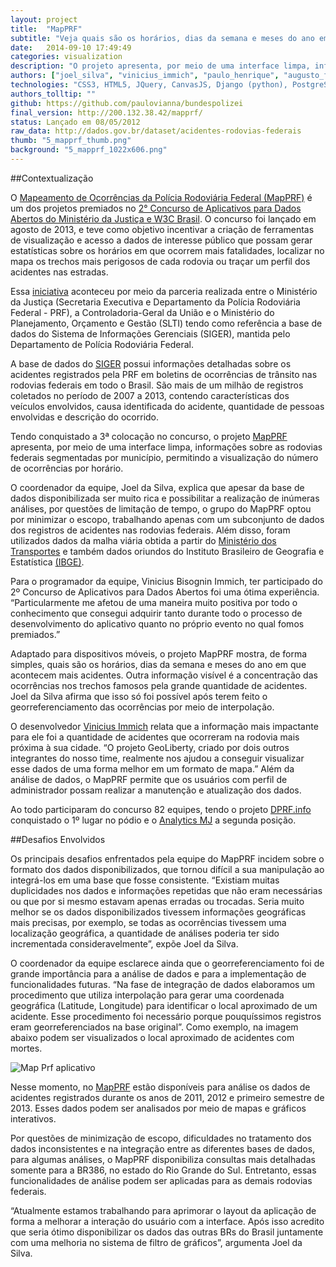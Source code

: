 ```yaml
---
layout: project
title:  "MapPRF"
subtitle: "Veja quais são os horários, dias da semana e meses do ano em que acontecem mais acidentes."
date:   2014-09-10 17:49:49
categories: visualization
description: "O projeto apresenta, por meio de uma interface limpa, informações sobre as rodovias federais segmentadas por município, permitindo a visualização do número de ocorrências por horário."
authors: ["joel_silva", "vinicius_immich", "paulo_henrique", "augusto_folleto", "augusto_lazzaroto"]
technologies: "CSS3, HTML5, JQuery, CanvasJS, Django (python), PostgreSQL, GeoLiberty, API do Google Maps"
authors_tolltip: ""
github: https://github.com/paulovianna/bundespolizei
final_version: http://200.132.38.42/mapprf/
status: Lançado em 08/05/2012
raw_data: http://dados.gov.br/dataset/acidentes-rodovias-federais
thumb: "5_mapprf_thumb.png"
background: "5_mapprf_1022x606.png"
---
```


##Contextualização

O [Mapeamento de Ocorrências da Polícia Rodoviária Federal (MapPRF)](http://200.132.38.42/mapprf/) é um dos projetos premiados no [2° Concurso de Aplicativos para Dados Abertos do Ministério da Justiça e W3C Brasil](http://www.w3c.br/Home/ConcursoAplicativos). O concurso foi lançado em agosto de 2013, e teve como objetivo incentivar a criação de ferramentas de visualização e acesso a dados de interesse público que possam gerar estatísticas sobre os horários em que ocorrem mais fatalidades, localizar no mapa os trechos mais perigosos de cada rodovia ou traçar um perfil dos acidentes nas estradas.

Essa [iniciativa](http://www.w3c.br/Noticias/ConcursoMJW3C2) aconteceu por meio da parceria realizada entre o Ministério da Justiça (Secretaria Executiva e Departamento da Polícia Rodoviária Federal - PRF), a Controladoria-Geral da União e o Ministério do Planejamento, Orçamento e Gestão (SLTI) tendo como referência a base de dados do Sistema de Informações Gerenciais (SIGER), mantida pelo Departamento de Polícia Rodoviária Federal.

A base de dados do [SIGER](http://www.google.com/url?q=http%3A%2F%2Fdados.gov.br%2Fdataset%2Facidentes-rodovias-federais&sa=D&sntz=1&usg=AFQjCNHWdRPVeJ-9yaBEZYMo3VdFltuX_Q) possui informações detalhadas sobre os acidentes registrados pela PRF em boletins de ocorrências de trânsito nas rodovias federais em todo o Brasil. São mais de um milhão de registros coletados no período de 2007 a 2013, contendo características dos veículos envolvidos, causa identificada do acidente, quantidade de pessoas envolvidas e descrição do ocorrido.

Tendo conquistado a 3ª colocação no concurso, o projeto [MapPRF](https://github.com/paulovianna/bundespolizei) apresenta, por meio de uma interface limpa, informações sobre as rodovias federais segmentadas por município, permitindo a visualização do número de ocorrências por horário.

O coordenador da equipe, Joel da Silva, explica que apesar da base de dados disponibilizada ser muito rica e possibilitar a realização de inúmeras análises, por questões de limitação de tempo, o grupo do MapPRF optou por minimizar o escopo, trabalhando apenas com um subconjunto de dados dos registros de acidentes nas rodovias federais. Além disso, foram utilizados dados da malha viária obtida a partir do [Ministério dos Transportes](http://www.transportes.gov.br/) e também dados oriundos do Instituto Brasileiro de Geografia e Estatística [(IBGE)](http://www.ibge.gov.br/home/).

Para o programador da equipe, Vinicius Bisognin Immich, ter participado do 2º Concurso de Aplicativos para Dados Abertos foi uma ótima experiência. “Particularmente me afetou de uma maneira muito positiva por todo o conhecimento que consegui adquirir tanto durante todo o processo de desenvolvimento do aplicativo quanto no próprio evento no qual fomos premiados.”

Adaptado para dispositivos móveis, o projeto MapPRF mostra, de forma simples, quais são os horários, dias da semana e meses do ano em que acontecem mais acidentes. Outra informação visível é a concentração das ocorrências nos trechos famosos pela grande quantidade de acidentes. Joel da Silva afirma que isso só foi possível após terem feito o georreferenciamento das ocorrências por meio de interpolação.

O desenvolvedor [Vinicius Immich](http://pt.slideshare.net/PauloHenriqueVianna/geoliberty) relata que a informação mais impactante para ele foi a quantidade de acidentes que ocorreram na rodovia mais próxima à sua cidade. “O projeto GeoLiberty, criado por dois outros integrantes do nosso time, realmente nos ajudou a conseguir visualizar esse dados de uma forma melhor em um formato de mapa.” Além da análise de dados, o MapPRF permite que os usuários com perfil de administrador possam realizar a manutenção e atualização dos dados.

Ao todo participaram do concurso 82 equipes, tendo o projeto [DPRF.info](http://www.dprf.info/) conquistado o 1º lugar no pódio e o [Analytics MJ](http://analyticsmj.github.io/prf/) a segunda posição.

##Desafios Envolvidos

Os principais desafios enfrentados pela equipe do MapPRF incidem sobre o formato dos dados disponibilizados, que tornou difícil a sua manipulação ao integrá-los em uma base que fosse consistente. “Existiam muitas duplicidades nos dados e informações repetidas que não eram necessárias ou que por si mesmo estavam apenas erradas ou trocadas. Seria muito melhor se os dados disponibilizados tivessem informações geográficas mais precisas, por exemplo, se todas as ocorrências tivessem uma localização geográfica, a quantidade de análises poderia ter sido incrementada consideravelmente”, expõe Joel da Silva.

O coordenador da equipe esclarece ainda que o georreferenciamento foi de grande importância para a análise de dados e para a implementação de funcionalidades futuras. “Na fase de integração de dados elaboramos um procedimento que utiliza interpolação para gerar uma coordenada geográfica (Latitude, Longitude) para identificar o local aproximado de um acidente. Esse procedimento foi necessário porque pouquíssimos registros eram georreferenciados na base original”. Como exemplo, na imagem abaixo podem ser visualizados o local aproximado de acidentes com mortes.

![Map Prf aplicativo](/caminho/img.jpg)

Nesse momento, no [MapPRF](http://200.132.38.42/mapprf/) estão disponíveis para análise os dados de acidentes registrados durante os anos de 2011, 2012 e primeiro semestre de 2013. Esses dados podem ser analisados por meio de mapas e gráficos interativos.

Por questões de minimização de escopo, dificuldades no tratamento dos dados inconsistentes e na integração entre as diferentes bases de dados, para algumas análises, o MapPRF disponibiliza consultas mais detalhadas somente para a BR386, no estado do Rio Grande do Sul. Entretanto, essas funcionalidades de análise podem ser aplicadas para as demais rodovias federais.

“Atualmente estamos trabalhando para aprimorar o layout da aplicação de forma a melhorar a interação do usuário com a interface. Após isso acredito que seria ótimo disponibilizar os dados das outras BRs do Brasil juntamente com uma melhoria no sistema de filtro de gráficos”, argumenta Joel da Silva.











